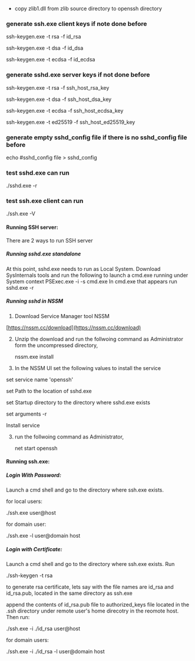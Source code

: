 - copy zlib1.dll from zlib source directory to openssh directory

### generate ssh.exe client keys if note done before
ssh-keygen.exe -t rsa -f id_rsa

ssh-keygen.exe -t dsa -f id_dsa

ssh-keygen.exe -t ecdsa -f id_ecdsa

### generate sshd.exe server keys if not done before
ssh-keygen.exe -t rsa -f ssh_host_rsa_key

ssh-keygen.exe -t dsa -f ssh_host_dsa_key

ssh-keygen.exe -t ecdsa -f ssh_host_ecdsa_key

ssh-keygen.exe -t ed25519 -f ssh_host_ed25519_key

### generate empty sshd_config file if there is no sshd_config file before
echo #sshd_config file > sshd_config

### test sshd.exe can run
./sshd.exe -r

### test ssh.exe client can run
./ssh.exe -V

#### Running SSH server:
There are 2 ways to run SSH server

##### Running sshd.exe standalone
At this point, sshd.exe needs to run as Local System. Download SysInternals tools and run the following to launch a cmd.exe running under System context
PSExec.exe -i -s cmd.exe
In cmd.exe that appears run
sshd.exe -r

##### Running sshd in NSSM
1. Download Service Manager tool NSSM 

[https://nssm.cc/download](https://nssm.cc/download)

2. Unzip the download and run the follwoing command as Administrator form the uncompressed directory,

	nssm.exe install

3. In the NSSM UI set the following values to install the service
	
set service name 'openssh' 

set Path to the location of sshd.exe

set Startup directory to the directory where sshd.exe exists

set arguments -r

Install service

3. run the follwoing command as Administrator,

	net start openssh
	
	
	
#### Running ssh.exe:
##### Login With Password:

Launch a cmd shell and go to the directory where ssh.exe exists.

for local users:

./ssh.exe user@host

for domain user:

./ssh.exe -l user@domain host

##### Login with Certificate:
Launch a cmd shell and go to the directory where ssh.exe exists. Run

./ssh-keygen -t rsa

to generate rsa certificate, lets say with the file names are id_rsa and id_rsa.pub, located in the same directory as ssh.exe 

append the contents of id_rsa.pub file to authorized_keys file located in the .ssh directory under remote user's home direcotry in the reomote host. Then run:

./ssh.exe -i ./id_rsa user@host

for domain users:

./ssh.exe -i ./id_rsa -l user@domain host